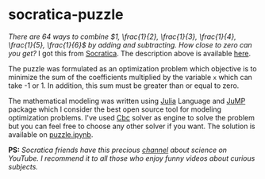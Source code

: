 # socratica-puzzle


*There are 64 ways to combine $1, \frac{1}{2}, \frac{1}{3}, \frac{1}{4}, \frac{1}{5}, \frac{1}{6}$ by adding and subtracting. How close to zero can you get?* I got this from [Socratica](https://www.socratica.com/). The description above is available [here](https://www.instagram.com/p/CSJ-GBlqU_A/).

The puzzle was formulated as an optimization problem which objective is to minimize the sum of the coefficients multiplied by the variable `x` which can take ​​-1 or 1. In addition, this sum must be greater than or equal to zero.

The mathematical modeling was written using [Julia](https://julialang.org/) Language and [JuMP](https://github.com/jump-dev/JuMP.jl) package which I consider the best open source tool for modeling optimization problems. I've used
[Cbc](https://github.com/jump-dev/Cbc.jl) solver as engine to solve the problem but you can feel free to choose any other solver if you want. The solution is available on [puzzle.ipynb](https://github.com/helano-pessoa/socrativa-puzzle/blob/main/Puzzle.ipynb).

**PS:** *Socratica friends have this precious [channel](https://www.youtube.com/socratica) about science on YouTube. I recommend it to all those who enjoy funny videos about curious subjects.*

